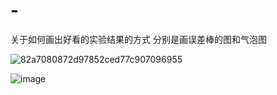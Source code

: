 # -
关于如何画出好看的实验结果的方式
分别是画误差棒的图和气泡图

![82a7080872d97852ced77c907096955](https://user-images.githubusercontent.com/58908110/186907524-60c707a8-4741-42d3-aad2-5d4368eb8b81.jpg)

![image](https://user-images.githubusercontent.com/58908110/186907745-2a3002f3-351c-4d92-bd20-714c9e158f51.png)
